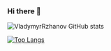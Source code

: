 ### Hi there 👋

![VladymyrRzhanov GitHub stats](https://github-readme-stats.vercel.app/api?username=VladymyrRzhanov&show_icons=true&theme=tokyonight)

[![Top Langs](https://github-readme-stats.vercel.app/api/top-langs/?username=VladymyrRzhanov&layout=compact)](https://github.com/VladymyrRzhanov/github-readme-stats)

<!--
**VladymyrRzhanov/VladymyrRzhanov** is a ✨ _special_ ✨ repository because its `README.md` (this file) appears on your GitHub profile.


Here are some ideas to get you started:

- 🔭 I’m currently working on ...
- 🌱 I’m currently learning ...
- 👯 I’m looking to collaborate on ...
- 🤔 I’m looking for help with ...
- 💬 Ask me about ...
- 📫 How to reach me: ...
- 😄 Pronouns: ...
- ⚡ Fun fact: ...
-->
